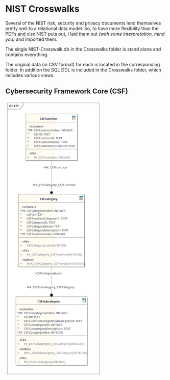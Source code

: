 # NIST Crosswalks

Several of the NIST risk, security and privacy documents lend themselves pretty well to a relational data model.
So, to have more flexibility than the PDFs and xlsx NIST puts out, I laid them out *(with some interpretation, mind you)* and imported them.

The single NIST-Crosswalk.db in the Crosswalks folder is stand alone and contains everything.

The original data (in CSV format) for each is located in the corresponding folder.  In addition the SQL DDL is included in the Crosswalks folder, which includes various views. 


## Cybersecurity Framework Core (CSF)

![CSF Data Model](/images/NIST-CSF.gif)






